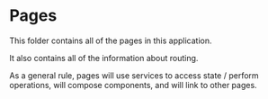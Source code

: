 # Pages

This folder contains all of the pages in this application.

It also contains all of the information about routing.

As a general rule, pages will use services to access state / perform operations, will compose components, and will link to other pages.